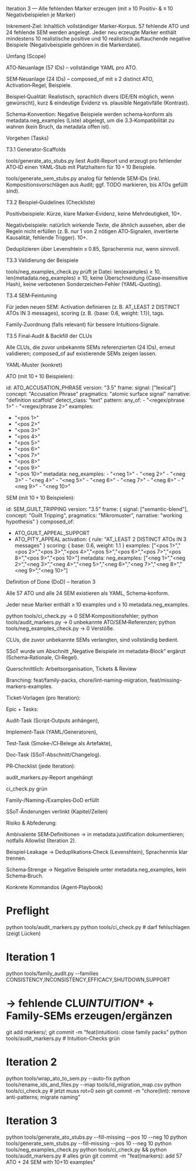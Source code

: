 Iteration 3 — Alle fehlenden Marker erzeugen (mit ≥ 10 Positiv‑ & ≥ 10 Negativbeispielen je Marker)

Inkrement‑Ziel: Inhaltlich vollständiger Marker‑Korpus. 57 fehlende ATO und 24 fehlende SEM werden angelegt. Jeder neu erzeugte Marker enthält mindestens 10 realistische positive und 10 realistisch auftauchende negative Beispiele (Negativbeispiele gehören in die Markerdatei).

Umfang (Scope)

ATO‑Neuanlage (57 IDs) – vollständige YAML pro ATO.

SEM‑Neuanlage (24 IDs) – composed_of mit ≥ 2 distinct ATO, Activation‑Regel, Beispiele.

Beispiel‑Qualität: Realistisch, sprachlich divers (DE/EN möglich, wenn gewünscht), kurz & eindeutige Evidenz vs. plausible Negativfälle (Kontrast).

Schema‑Konvention: Negative Beispiele werden schema‑konform als metadata.neg_examples (Liste) abgelegt, um die 3.3‑Kompatibilität zu wahren (kein Bruch, da metadata offen ist).

Vorgehen (Tasks)

T3.1 Generator‑Scaffolds

tools/generate_ato_stubs.py liest Audit‑Report und erzeugt pro fehlender ATO‑ID einen YAML‑Stub mit Platzhaltern für 10 + 10 Beispiele.

tools/generate_sem_stubs.py analog für fehlende SEM‑IDs (inkl. Kompositionsvorschlägen aus Audit; ggf. TODO markieren, bis ATOs gefüllt sind).

T3.2 Beispiel‑Guidelines (Checkliste)

Positivbeispiele: Kürze, klare Marker‑Evidenz, keine Mehrdeutigkeit, 10+.

Negativbeispiele: natürlich wirkende Texte, die ähnlich aussehen, aber die Regeln nicht erfüllen (z. B. nur 1 von 2 nötigen ATO‑Signalen, invertierte Kausalität, fehlende Trigger). 10+.

Deduplizieren über Levenshtein ≤ 0.85, Sprachenmix nur, wenn sinnvoll.

T3.3 Validierung der Beispiele

tools/neg_examples_check.py prüft je Datei: len(examples) ≥ 10, len(metadata.neg_examples) ≥ 10, keine Überschneidung (Case‑insensitive Hash), keine verbotenen Sonderzeichen‑Fehler (YAML‑Quoting).

T3.4 SEM‑Feintuning

Für jeden neuen SEM: Activation definieren (z. B. AT_LEAST 2 DISTINCT ATOs IN 3 messages), scoring (z. B. {base: 0.6, weight: 1.1}), tags.

Family‑Zuordnung (falls relevant) für bessere Intuitions‑Signale.

T3.5 Final‑Audit & Backfill der CLUs

Alle CLUs, die zuvor unbekannte SEMs referenzierten (24 IDs), erneut validieren; composed_of auf existierende SEMs zeigen lassen.

YAML‑Muster (konkret)

ATO (mit 10 + 10 Beispielen):

id: ATO_ACCUSATION_PHRASE
version: "3.5"
frame:
signal: ["lexical"]
concept: "Accusation Phrase"
pragmatics: "atomic surface signal"
narrative: "definition scaffold"
detect_class: "text"
pattern:
any_of: - "<regex/phrase 1>" - "<regex/phrase 2>"
examples:

- "<pos 1>"
- "<pos 2>"
- "<pos 3>"
- "<pos 4>"
- "<pos 5>"
- "<pos 6>"
- "<pos 7>"
- "<pos 8>"
- "<pos 9>"
- "<pos 10>"
  metadata:
  neg_examples: - "<neg 1>" - "<neg 2>" - "<neg 3>" - "<neg 4>" - "<neg 5>" - "<neg 6>" - "<neg 7>" - "<neg 8>" - "<neg 9>" - "<neg 10>"

SEM (mit 10 + 10 Beispielen):

id: SEM_GUILT_TRIPPING
version: "3.5"
frame: { signal: ["semantic-blend"], concept: "Guilt Tripping", pragmatics: "Mikromuster", narrative: "working hypothesis" }
composed_of:

- ATO_GUILT_APPEAL_SUPPORT
- ATO_PITY_APPEAL
  activation: { rule: "AT_LEAST 2 DISTINCT ATOs IN 3 messages" }
  scoring: { base: 0.6, weight: 1.1 }
  examples: ["<pos 1>","<pos 2>","<pos 3>","<pos 4>","<pos 5>","<pos 6>","<pos 7>","<pos 8>","<pos 9>","<pos 10>"]
  metadata:
  neg_examples: ["<neg 1>","<neg 2>","<neg 3>","<neg 4>","<neg 5>","<neg 6>","<neg 7>","<neg 8>","<neg 9>","<neg 10>"]

Definition of Done (DoD) – Iteration 3

Alle 57 ATO und alle 24 SEM existieren als YAML, Schema‑konform.

Jeder neue Marker enthält ≥ 10 examples und ≥ 10 metadata.neg_examples.

python tools/ci_check.py → 0 SEM‑Kompositionsfehler; python tools/audit_markers.py → 0 unbekannte ATO/SEM‑Referenzen; python tools/neg_examples_check.py → 0 Verstöße.

CLUs, die zuvor unbekannte SEMs verlangten, sind vollständig bedient.

SSoT wurde um Abschnitt „Negative Beispiele im metadata‑Block“ ergänzt (Schema‑Rationale, CI‑Regel).

Querschnittlich: Arbeitsorganisation, Tickets & Review

Branching: feat/family-packs, chore/lint-naming-migration, feat/missing-markers-examples.

Ticket‑Vorlagen (pro Iteration):

Epic + Tasks:

Audit‑Task (Script‑Outputs anhängen),

Implement‑Task (YAML/Generatoren),

Test‑Task (Smoke‑/CI‑Belege als Artefakte),

Doc‑Task (SSoT‑Abschnitt/Changelog).

PR‑Checklist (jede Iteration):

audit_markers.py‑Report angehängt

ci_check.py grün

Family‑/Naming‑/Examples‑DoD erfüllt

SSoT‑Änderungen verlinkt (Kapitel/Zeilen)

Risiko & Abfederung:

Ambivalente SEM‑Definitionen → in metadata.justification dokumentieren; notfalls Allowlist (Iteration 2).

Beispiel‑Leakage → Deduplikations‑Check (Levenshtein), Sprachenmix klar trennen.

Schema‑Strenge → Negative Beispiele unter metadata.neg_examples, kein Schema‑Bruch.

Konkrete Kommandos (Agent‑Playbook)

# Preflight

python tools/audit_markers.py
python tools/ci_check.py # darf fehlschlagen (zeigt Lücken)

# Iteration 1

python tools/family_audit.py --families CONSISTENCY,INCONSISTENCY,EFFICACY,SHUTDOWN,SUPPORT

# -> fehlende CLU*INTUITION*\* + Family-SEMs erzeugen/ergänzen

git add markers/; git commit -m "feat(intuition): close family packs"
python tools/audit_markers.py # Intuition-Checks grün

# Iteration 2

python tools/wrap_ato_to_sem.py --auto-fix
python tools/rename_ids_and_files.py --map tools/id_migration_map.csv
python tools/ci_check.py # jetzt muss rot=0 sein
git commit -m "chore(lint): remove anti-patterns; migrate naming"

# Iteration 3

python tools/generate_ato_stubs.py --fill-missing --pos 10 --neg 10
python tools/generate_sem_stubs.py --fill-missing --pos 10 --neg 10
python tools/neg_examples_check.py
python tools/ci_check.py && python tools/audit_markers.py # alles grün
git commit -m "feat(markers): add 57 ATO + 24 SEM with 10+10 examples"
